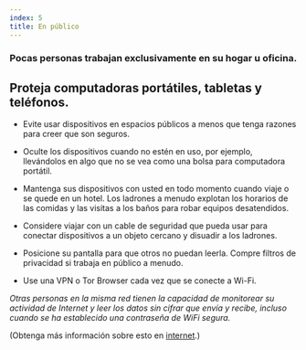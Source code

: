 ```yaml
---
index: 5
title: En público
---
```

### Pocas personas trabajan exclusivamente en su hogar u oficina.

## Proteja computadoras portátiles, tabletas y teléfonos.

- Evite usar dispositivos en espacios públicos a menos que tenga razones para creer que son seguros.

- Oculte los dispositivos cuando no estén en uso, por ejemplo, llevándolos en algo que no se vea como una bolsa para computadora portátil.

- Mantenga sus dispositivos con usted en todo momento cuando viaje o se quede en un hotel. Los ladrones a menudo explotan los horarios de las comidas y las visitas a los baños para robar equipos desatendidos.

- Considere viajar con un cable de seguridad que pueda usar para conectar dispositivos a un objeto cercano y disuadir a los ladrones.

- Posicione su pantalla para que otros no puedan leerla. Compre filtros de privacidad si trabaja en público a menudo.

- Use una VPN o Tor Browser cada vez que se conecte a Wi-Fi.

*Otras personas en la misma red tienen la capacidad de monitorear su actividad de Internet y leer los datos sin cifrar que envía y recibe, incluso cuando se ha establecido una contraseña de WiFi segura.*

(Obtenga más información sobre esto en [internet](umbrella://communications/the-internet/beginner).)